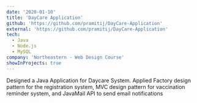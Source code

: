 ```yaml
---
date: '2020-01-10'
title: 'DayCare Application'
github: 'https://github.com/pramitij/DayCare-Application'
external: 'https://github.com/pramitij/DayCare-Application'
tech:
  - Java
  - Node.js
  - MySQL
company: 'Northeastern - Web Design Course'
showInProjects: true
---
```


Designed a Java Application for Daycare System. Applied Factory design pattern for the registration system, MVC
design pattern for vaccination reminder system, and JavaMail API to send email notifications
